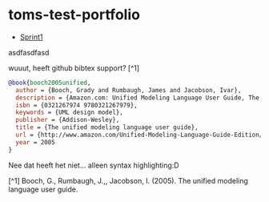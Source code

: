 # toms-test-portfolio


* [Sprint1](./sprints/blok-a-backend)

asdfasdfasd


wuuut, heeft github bibtex support? [^1]



```bibtex
@book{booch2005unified,
  author = {Booch, Grady and Rumbaugh, James and Jacobson, Ivar},
  description = {Amazon.com: Unified Modeling Language User Guide, The (2nd Edition) (9780321267979): Grady Booch, James Rumbaugh, Ivar Jacobson: Books},
  isbn = {0321267974 9780321267979},
  keywords = {UML design model},
  publisher = {Addison-Wesley},
  title = {The unified modeling language user guide},
  url = {http://www.amazon.com/Unified-Modeling-Language-Guide-Edition/dp/0321267974/ref=sr_1_1?s=books&ie=UTF8&qid=1339289033&sr=1-1},
  year = 2005
}
```

Nee dat heeft het niet... alleen syntax highlighting:D


[^1] Booch, G., Rumbaugh, J.,, Jacobson, I. (2005). The unified modeling language user guide. 
